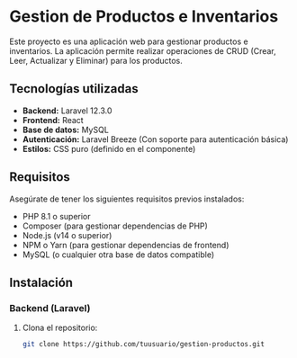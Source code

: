 # Gestion de Productos e Inventarios

Este proyecto es una aplicación web para gestionar productos e inventarios. La aplicación permite realizar operaciones de CRUD (Crear, Leer, Actualizar y Eliminar) para los productos.

## Tecnologías utilizadas

- **Backend:** Laravel 12.3.0
- **Frontend:** React
- **Base de datos:** MySQL
- **Autenticación:** Laravel Breeze (Con soporte para autenticación básica)
- **Estilos:** CSS puro (definido en el componente)

## Requisitos

Asegúrate de tener los siguientes requisitos previos instalados:

- PHP 8.1 o superior
- Composer (para gestionar dependencias de PHP)
- Node.js (v14 o superior)
- NPM o Yarn (para gestionar dependencias de frontend)
- MySQL (o cualquier otra base de datos compatible)

## Instalación

### Backend (Laravel)

1. Clona el repositorio:

   ```bash
   git clone https://github.com/tuusuario/gestion-productos.git
